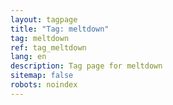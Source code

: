 ```yaml
---
layout: tagpage
title: "Tag: meltdown"
tag: meltdown
ref: tag_meltdown
lang: en
description: Tag page for meltdown
sitemap: false
robots: noindex
---
```

